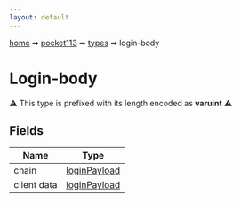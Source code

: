 ```yaml
---
layout: default
---
```


[home](/) ➡ [pocket113](/protocol/pocket113) ➡ [types](/protocol/pocket113/types) ➡ login-body

# Login-body

⚠️️ This type is prefixed with its length encoded as **varuint** ⚠️️

## Fields

Name | Type
---|---
chain | [loginPayload](/protocol/pocket113/arrays)
client data | [loginPayload](/protocol/pocket113/arrays)

